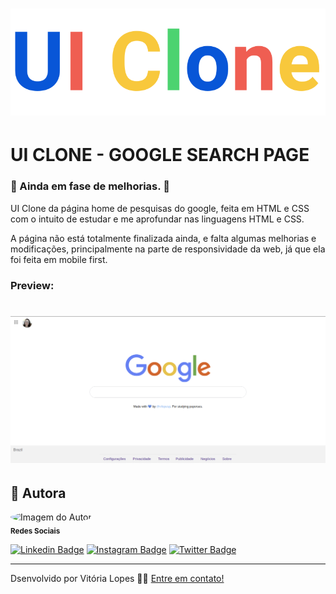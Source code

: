 <h1 align="center" >
    <img alt="UI Clone Logo" src="/assets/logo-uiclone.svg" />
</h1>

# UI CLONE - GOOGLE SEARCH PAGE
### :construction: Ainda em fase de melhorias. :construction:

UI Clone da página home de pesquisas do google, feita em HTML e CSS com o intuito de estudar e me aprofundar nas linguagens HTML e CSS.

A página não está totalmente finalizada ainda, e falta algumas melhorias e modificações, principalmente na parte de responsividade da web, já que ela foi feita em mobile first.

### Preview:

<h1 align="center" >
    <img alt="Google Search Page" src="/assets/screenshot.png" />
</h1>

## :raising_hand: Autora

 <img style="border-radius: 50%;" src="https://avatars2.githubusercontent.com/u/64246018?s=460&u=3d07c48c53255d53e3406037c7f98af14fd98689&v=4" width="100px;" alt="Imagem do Autor"/>
 <br/>
 <sub><b>Redes Sociais</b></sub> 
 <br/>

[![Linkedin Badge](https://img.shields.io/badge/-vilopesp-blue?style=flat-square&logo=Linkedin&logoColor=white&link=https://www.linkedin.com/in/vilopesp/)](https://www.linkedin.com/in/grioos/) 
[![Instagram Badge](https://img.shields.io/badge/-@_vilopesp_-blue?style=flat-square&logo=Instagram&logoColor=white&link=https://www.instagram.com/_vilopesp/)](https://www.instagram.com/grioos_/)
[![Twitter Badge](https://img.shields.io/twitter/follow/_vilopesp?style=social)](https://twitter.com/_vilopesp)

---

Dsenvolvido por Vitória Lopes 👋🏻 [Entre em contato!](https://www.linkedin.com/in/vilopesp/)
